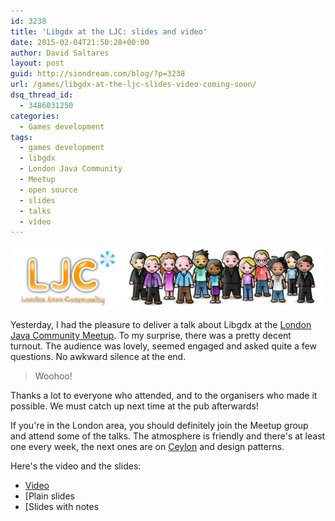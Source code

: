 ```yaml
---
id: 3238
title: 'Libgdx at the LJC: slides and video'
date: 2015-02-04T21:50:28+00:00
author: David Saltares
layout: post
guid: http://siondream.com/blog/?p=3238
url: /games/libgdx-at-the-ljc-slides-video-coming-soon/
dsq_thread_id:
  - 3486031250
categories:
  - Games development
tags:
  - games development
  - libgdx
  - London Java Community
  - Meetup
  - open source
  - slides
  - talks
  - vídeo
---
```


![ljc.jpeg](/img/wp/ljc.jpeg)

Yesterday, I had the pleasure to deliver a talk about Libgdx at the [London Java Community Meetup](http://www.meetup.com/Londonjavacommunity/). To my surprise, there was a pretty decent turnout. The audience was lovely, seemed engaged and asked quite a few questions. No awkward silence at the end.

> Woohoo! 

Thanks a lot to everyone who attended, and to the organisers who made it possible. We must catch up next time at the pub afterwards!

If you're in the London area, you should definitely join the Meetup group and attend some of the talks. The atmosphere is friendly and there's at least one every week, the next ones are on [Ceylon](http://ceylon-lang.org/) and design patterns.

Here's the video and the slides:

  * [Video](https://skillsmatter.com/skillscasts/6150-libgdx-for-cross-platform-game-development)
  * [Plain slides
  * [Slides with notes